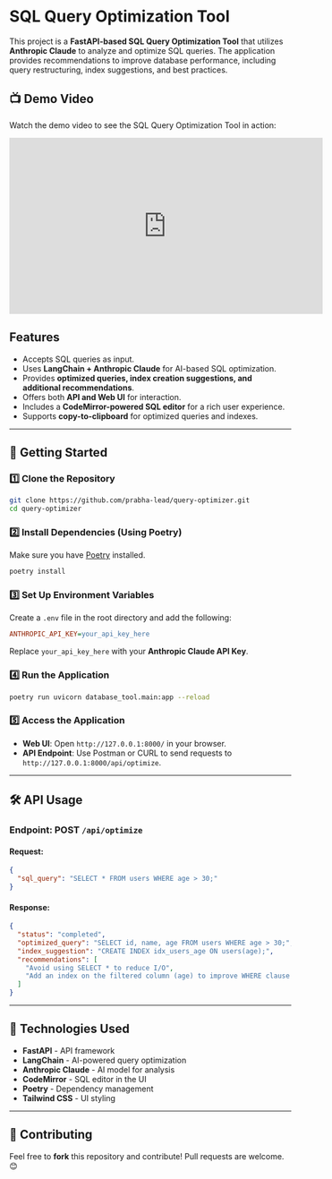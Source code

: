 # SQL Query Optimization Tool

This project is a **FastAPI-based SQL Query Optimization Tool** that utilizes **Anthropic Claude** to analyze and optimize SQL queries. The application provides recommendations to improve database performance, including query restructuring, index suggestions, and best practices.

## 📺 Demo Video

Watch the demo video to see the SQL Query Optimization Tool in action:

<iframe width="560" height="315" src="https://www.youtube.com/embed/waCn2XFrqOE" frameborder="0" allow="accelerometer; autoplay; encrypted-media; gyroscope; picture-in-picture" allowfullscreen></iframe>

## Features

- Accepts SQL queries as input.
- Uses **LangChain + Anthropic Claude** for AI-based SQL optimization.
- Provides **optimized queries, index creation suggestions, and additional recommendations**.
- Offers both **API and Web UI** for interaction.
- Includes a **CodeMirror-powered SQL editor** for a rich user experience.
- Supports **copy-to-clipboard** for optimized queries and indexes.

---

## 🚀 Getting Started

### 1️⃣ Clone the Repository

```sh
git clone https://github.com/prabha-lead/query-optimizer.git
cd query-optimizer
```

### 2️⃣ Install Dependencies (Using Poetry)

Make sure you have [Poetry](https://python-poetry.org/docs/) installed.

```sh
poetry install
```

### 3️⃣ Set Up Environment Variables

Create a `.env` file in the root directory and add the following:

```ini
ANTHROPIC_API_KEY=your_api_key_here
```

Replace `your_api_key_here` with your **Anthropic Claude API Key**.

### 4️⃣ Run the Application

```sh
poetry run uvicorn database_tool.main:app --reload
```

### 5️⃣ Access the Application

- **Web UI**: Open `http://127.0.0.1:8000/` in your browser.
- **API Endpoint**: Use Postman or CURL to send requests to `http://127.0.0.1:8000/api/optimize`.

---

## 🛠 API Usage

### **Endpoint: POST `/api/optimize`**

#### **Request:**

```json
{
  "sql_query": "SELECT * FROM users WHERE age > 30;"
}
```

#### **Response:**

```json
{
  "status": "completed",
  "optimized_query": "SELECT id, name, age FROM users WHERE age > 30;",
  "index_suggestion": "CREATE INDEX idx_users_age ON users(age);",
  "recommendations": [
    "Avoid using SELECT * to reduce I/O",
    "Add an index on the filtered column (age) to improve WHERE clause performance"
  ]
}
```

---

## 🔧 Technologies Used

- **FastAPI** - API framework
- **LangChain** - AI-powered query optimization
- **Anthropic Claude** - AI model for analysis
- **CodeMirror** - SQL editor in the UI
- **Poetry** - Dependency management
- **Tailwind CSS** - UI styling

---

## 🤝 Contributing

Feel free to **fork** this repository and contribute! Pull requests are welcome. 😊
